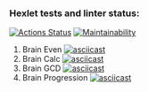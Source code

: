 ### Hexlet tests and linter status:
[![Actions Status](https://github.com/alte0/php-project-45/actions/workflows/hexlet-check.yml/badge.svg)](https://github.com/alte0/php-project-45/actions)
[![Maintainability](https://api.codeclimate.com/v1/badges/7bb068ba693836ae90e9/maintainability)](https://codeclimate.com/github/alte0/php-project-45/maintainability)

1) Brain Even [![asciicast](https://asciinema.org/a/TIwKqPw5BCUsk5eEPmvqR4tj8.svg)](https://asciinema.org/a/TIwKqPw5BCUsk5eEPmvqR4tj8)
2) Brain Calc [![asciicast](https://asciinema.org/a/fLKgXJxIYN8rY3jKzc8CbxDjl.svg)](https://asciinema.org/a/fLKgXJxIYN8rY3jKzc8CbxDjl)
3) Brain GCD  [![asciicast](https://asciinema.org/a/FjnU40wfnJYI06MTwrp3ijtQ1.svg)](https://asciinema.org/a/FjnU40wfnJYI06MTwrp3ijtQ1)
4) Brain Progression [![asciicast](https://asciinema.org/a/kxVaScv0mShF5BR9EwTE8ieRr.svg)](https://asciinema.org/a/kxVaScv0mShF5BR9EwTE8ieRr)